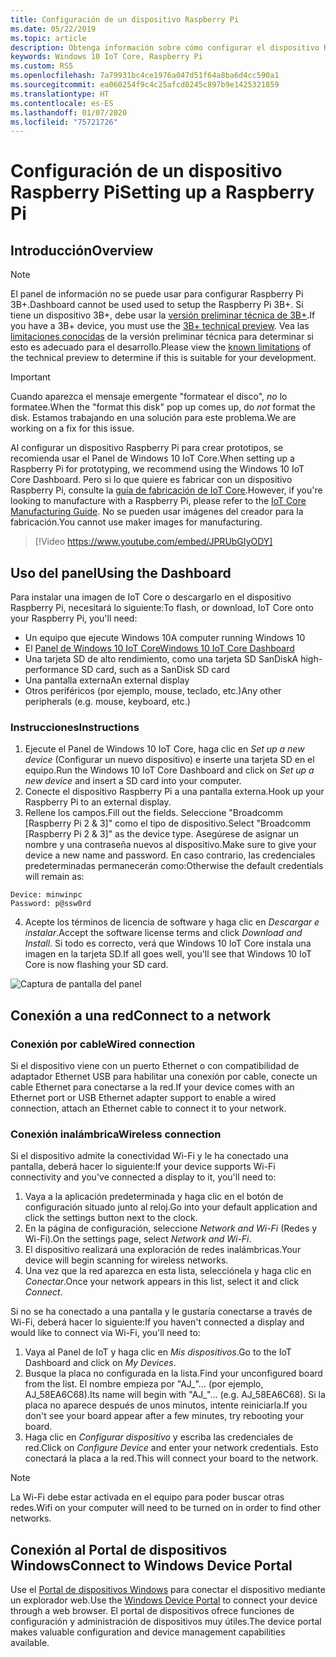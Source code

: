```yaml
---
title: Configuración de un dispositivo Raspberry Pi
ms.date: 05/22/2019
ms.topic: article
description: Obtenga información sobre cómo configurar el dispositivo Raspberry Pi con Windows 10 IoT Core.
keywords: Windows 10 IoT Core, Raspberry Pi
ms.custom: RS5
ms.openlocfilehash: 7a79931bc4ce1976a047d51f64a8ba6d4cc590a1
ms.sourcegitcommit: ea060254f9c4c25afcd0245c897b9e1425321859
ms.translationtype: HT
ms.contentlocale: es-ES
ms.lasthandoff: 01/07/2020
ms.locfileid: "75721726"
---
```

# <a name="setting-up-a-raspberry-pi"></a><span data-ttu-id="b38bf-104">Configuración de un dispositivo Raspberry Pi</span><span class="sxs-lookup"><span data-stu-id="b38bf-104">Setting up a Raspberry Pi</span></span>

## <a name="overview"></a><span data-ttu-id="b38bf-105">Introducción</span><span class="sxs-lookup"><span data-stu-id="b38bf-105">Overview</span></span>

> [!NOTE]
> <span data-ttu-id="b38bf-106">El panel de información no se puede usar para configurar Raspberry Pi 3B+.</span><span class="sxs-lookup"><span data-stu-id="b38bf-106">Dashboard cannot be used used to setup the Raspberry Pi 3B+.</span></span> <span data-ttu-id="b38bf-107">Si tiene un dispositivo 3B+, debe usar la [versión preliminar técnica de 3B+](https://www.microsoft.com/en-us/software-download/windowsiot).</span><span class="sxs-lookup"><span data-stu-id="b38bf-107">If you have a 3B+ device, you must use the [3B+ technical preview](https://www.microsoft.com/en-us/software-download/windowsiot).</span></span> <span data-ttu-id="b38bf-108">Vea las [limitaciones conocidas](https://docs.microsoft.com/windows/iot-core/troubleshooting) de la versión preliminar técnica para determinar si esto es adecuado para el desarrollo.</span><span class="sxs-lookup"><span data-stu-id="b38bf-108">Please view the [known limitations](https://docs.microsoft.com/windows/iot-core/troubleshooting) of the technical preview to determine if this is suitable for your development.</span></span>

> [!IMPORTANT]
> <span data-ttu-id="b38bf-109">Cuando aparezca el mensaje emergente "formatear el disco", _no_ lo formatee.</span><span class="sxs-lookup"><span data-stu-id="b38bf-109">When the "format this disk" pop up comes up, do _not_ format the disk.</span></span> <span data-ttu-id="b38bf-110">Estamos trabajando en una solución para este problema.</span><span class="sxs-lookup"><span data-stu-id="b38bf-110">We are working on a fix for this issue.</span></span>

<span data-ttu-id="b38bf-111">Al configurar un dispositivo Raspberry Pi para crear prototipos, se recomienda usar el Panel de Windows 10 IoT Core.</span><span class="sxs-lookup"><span data-stu-id="b38bf-111">When setting up a Raspberry Pi for prototyping, we recommend using the Windows 10 IoT Core Dashboard.</span></span> <span data-ttu-id="b38bf-112">Pero si lo que quiere es fabricar con un dispositivo Raspberry Pi, consulte la [guía de fabricación de IoT Core](https://docs.microsoft.com/windows-hardware/manufacture/iot/iot-core-manufacturing-guide).</span><span class="sxs-lookup"><span data-stu-id="b38bf-112">However, if you're looking to manufacture with a Raspberry Pi, please refer to the [IoT Core Manufacturing Guide](https://docs.microsoft.com/windows-hardware/manufacture/iot/iot-core-manufacturing-guide).</span></span> <span data-ttu-id="b38bf-113">No se pueden usar imágenes del creador para la fabricación.</span><span class="sxs-lookup"><span data-stu-id="b38bf-113">You cannot use maker images for manufacturing.</span></span>
<br>
> [!Video https://www.youtube.com/embed/JPRUbGIyODY]

## <a name="using-the-dashboard"></a><span data-ttu-id="b38bf-114">Uso del panel</span><span class="sxs-lookup"><span data-stu-id="b38bf-114">Using the Dashboard</span></span>

<span data-ttu-id="b38bf-115">Para instalar una imagen de IoT Core o descargarlo en el dispositivo Raspberry Pi, necesitará lo siguiente:</span><span class="sxs-lookup"><span data-stu-id="b38bf-115">To flash, or download, IoT Core onto your Raspberry Pi, you'll need:</span></span>
* <span data-ttu-id="b38bf-116">Un equipo que ejecute Windows 10</span><span class="sxs-lookup"><span data-stu-id="b38bf-116">A computer running Windows 10</span></span> 
* <span data-ttu-id="b38bf-117">El [Panel de Windows 10 IoT Core](https://docs.microsoft.com/windows/iot-core/downloads)</span><span class="sxs-lookup"><span data-stu-id="b38bf-117">[Windows 10 IoT Core Dashboard](https://docs.microsoft.com/windows/iot-core/downloads)</span></span>
* <span data-ttu-id="b38bf-118">Una tarjeta SD de alto rendimiento, como una tarjeta SD SanDisk</span><span class="sxs-lookup"><span data-stu-id="b38bf-118">A high-performance SD card, such as a SanDisk SD card</span></span>
* <span data-ttu-id="b38bf-119">Una pantalla externa</span><span class="sxs-lookup"><span data-stu-id="b38bf-119">An external display</span></span>
* <span data-ttu-id="b38bf-120">Otros periféricos (por ejemplo, mouse, teclado, etc.)</span><span class="sxs-lookup"><span data-stu-id="b38bf-120">Any other peripherals (e.g. mouse, keyboard, etc.)</span></span>

### <a name="instructions"></a><span data-ttu-id="b38bf-121">Instrucciones</span><span class="sxs-lookup"><span data-stu-id="b38bf-121">Instructions</span></span>

1. <span data-ttu-id="b38bf-122">Ejecute el Panel de Windows 10 IoT Core, haga clic en *Set up a new device* (Configurar un nuevo dispositivo) e inserte una tarjeta SD en el equipo.</span><span class="sxs-lookup"><span data-stu-id="b38bf-122">Run the Windows 10 IoT Core Dashboard and click on *Set up a new device* and insert a SD card into your computer.</span></span>
2. <span data-ttu-id="b38bf-123">Conecte el dispositivo Raspberry Pi a una pantalla externa.</span><span class="sxs-lookup"><span data-stu-id="b38bf-123">Hook up your Raspberry Pi to an external display.</span></span>
3. <span data-ttu-id="b38bf-124">Rellene los campos.</span><span class="sxs-lookup"><span data-stu-id="b38bf-124">Fill out the fields.</span></span> <span data-ttu-id="b38bf-125">Seleccione "Broadcomm [Raspberry Pi 2 & 3]" como el tipo de dispositivo.</span><span class="sxs-lookup"><span data-stu-id="b38bf-125">Select "Broadcomm [Raspberry Pi 2 & 3]" as the device type.</span></span> <span data-ttu-id="b38bf-126">Asegúrese de asignar un nombre y una contraseña nuevos al dispositivo.</span><span class="sxs-lookup"><span data-stu-id="b38bf-126">Make sure to give your device a new name and password.</span></span> <span data-ttu-id="b38bf-127">En caso contrario, las credenciales predeterminadas permanecerán como:</span><span class="sxs-lookup"><span data-stu-id="b38bf-127">Otherwise the default credentials will remain as:</span></span>

```
Device: minwinpc
Password: p@ssw0rd
```

4. <span data-ttu-id="b38bf-128">Acepte los términos de licencia de software y haga clic en *Descargar e instalar*.</span><span class="sxs-lookup"><span data-stu-id="b38bf-128">Accept the software license terms and click *Download and Install*.</span></span> <span data-ttu-id="b38bf-129">Si todo es correcto, verá que Windows 10 IoT Core instala una imagen en la tarjeta SD.</span><span class="sxs-lookup"><span data-stu-id="b38bf-129">If all goes well, you'll see that Windows 10 IoT Core is now flashing your SD card.</span></span>

![Captura de pantalla del panel](../media/DeviceSetup/Dashboard-Screenshot.jpg)

## <a name="connect-to-a-network"></a><span data-ttu-id="b38bf-131">Conexión a una red</span><span class="sxs-lookup"><span data-stu-id="b38bf-131">Connect to a network</span></span>
### <a name="wired-connection"></a><span data-ttu-id="b38bf-132">Conexión por cable</span><span class="sxs-lookup"><span data-stu-id="b38bf-132">Wired connection</span></span>
<span data-ttu-id="b38bf-133">Si el dispositivo viene con un puerto Ethernet o con compatibilidad de adaptador Ethernet USB para habilitar una conexión por cable, conecte un cable Ethernet para conectarse a la red.</span><span class="sxs-lookup"><span data-stu-id="b38bf-133">If your device comes with an Ethernet port or USB Ethernet adapter support to enable a wired connection, attach an Ethernet cable to connect it to your network.</span></span>

### <a name="wireless-connection"></a><span data-ttu-id="b38bf-134">Conexión inalámbrica</span><span class="sxs-lookup"><span data-stu-id="b38bf-134">Wireless connection</span></span>
<span data-ttu-id="b38bf-135">Si el dispositivo admite la conectividad Wi-Fi y le ha conectado una pantalla, deberá hacer lo siguiente:</span><span class="sxs-lookup"><span data-stu-id="b38bf-135">If your device supports Wi-Fi connectivity and you've connected a display to it, you'll need to:</span></span>

1. <span data-ttu-id="b38bf-136">Vaya a la aplicación predeterminada y haga clic en el botón de configuración situado junto al reloj.</span><span class="sxs-lookup"><span data-stu-id="b38bf-136">Go into your default application and click the settings button next to the clock.</span></span>
2. <span data-ttu-id="b38bf-137">En la página de configuración, seleccione _Network and Wi-Fi_ (Redes y Wi-Fi).</span><span class="sxs-lookup"><span data-stu-id="b38bf-137">On the settings page, select _Network and Wi-Fi_.</span></span>
3. <span data-ttu-id="b38bf-138">El dispositivo realizará una exploración de redes inalámbricas.</span><span class="sxs-lookup"><span data-stu-id="b38bf-138">Your device will begin scanning for wireless networks.</span></span>
4. <span data-ttu-id="b38bf-139">Una vez que la red aparezca en esta lista, selecciónela y haga clic en _Conectar_.</span><span class="sxs-lookup"><span data-stu-id="b38bf-139">Once your network appears in this list, select it and click _Connect_.</span></span>

<span data-ttu-id="b38bf-140">Si no se ha conectado a una pantalla y le gustaría conectarse a través de Wi-Fi, deberá hacer lo siguiente:</span><span class="sxs-lookup"><span data-stu-id="b38bf-140">If you haven't connected a display and would like to connect via Wi-Fi, you'll need to:</span></span>

1. <span data-ttu-id="b38bf-141">Vaya al Panel de IoT y haga clic en _Mis dispositivos_.</span><span class="sxs-lookup"><span data-stu-id="b38bf-141">Go to the IoT Dashboard and click on _My Devices_.</span></span>
2. <span data-ttu-id="b38bf-142">Busque la placa no configurada en la lista.</span><span class="sxs-lookup"><span data-stu-id="b38bf-142">Find your unconfigured board from the list.</span></span> <span data-ttu-id="b38bf-143">El nombre empieza por "AJ_"… (por ejemplo, AJ_58EA6C68).</span><span class="sxs-lookup"><span data-stu-id="b38bf-143">Its name will begin with "AJ_"... (e.g. AJ_58EA6C68).</span></span> <span data-ttu-id="b38bf-144">Si la placa no aparece después de unos minutos, intente reiniciarla.</span><span class="sxs-lookup"><span data-stu-id="b38bf-144">If you don't see your board appear after a few minutes, try rebooting your board.</span></span>
3. <span data-ttu-id="b38bf-145">Haga clic en _Configurar dispositivo_ y escriba las credenciales de red.</span><span class="sxs-lookup"><span data-stu-id="b38bf-145">Click on _Configure Device_ and enter your network credentials.</span></span> <span data-ttu-id="b38bf-146">Esto conectará la placa a la red.</span><span class="sxs-lookup"><span data-stu-id="b38bf-146">This will connect your board to the network.</span></span>

> [!NOTE]
> <span data-ttu-id="b38bf-147">La Wi-Fi debe estar activada en el equipo para poder buscar otras redes.</span><span class="sxs-lookup"><span data-stu-id="b38bf-147">Wifi on your computer will need to be turned on in order to find other networks.</span></span>

## <a name="connect-to-windows-device-portal"></a><span data-ttu-id="b38bf-148">Conexión al Portal de dispositivos Windows</span><span class="sxs-lookup"><span data-stu-id="b38bf-148">Connect to Windows Device Portal</span></span>

<span data-ttu-id="b38bf-149">Use el [Portal de dispositivos Windows](../manage-your-device/DevicePortal.md) para conectar el dispositivo mediante un explorador web.</span><span class="sxs-lookup"><span data-stu-id="b38bf-149">Use the [Windows Device Portal](../manage-your-device/DevicePortal.md) to connect your device through a web browser.</span></span> <span data-ttu-id="b38bf-150">El portal de dispositivos ofrece funciones de configuración y administración de dispositivos muy útiles.</span><span class="sxs-lookup"><span data-stu-id="b38bf-150">The device portal makes valuable configuration and device management capabilities available.</span></span> 
